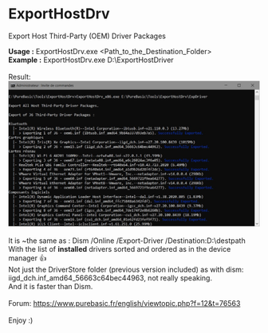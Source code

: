 # ExportHostDrv
 Export Host Third-Party (OEM) Driver Packages

**Usage   :**  ExportHostDrv.exe <Path_to_the_Destination_Folder><br>
**Example :** ExportHostDrv.exe D:\ExportHostDriver<br>
<br>
Result:<br>
![Alt text](/ExportHostDrv.jpg?raw=true "ExportHostDrv")
<br><br>
It is ~the same as : Dism /Online /Export-Driver /Destination:D:\destpath<br>
With the list of **installed** drivers sorted and ordered as in the device manager :+1:<br>
Not just the DriverStore folder (previous version included) as with dism: iigd_dch.inf_amd64_56663c64bec44963, not really speaking.<br>
And it is faster than Dism.<br>
<br>
Forum: https://www.purebasic.fr/english/viewtopic.php?f=12&t=76563 <br />
<br>
Enjoy :)
